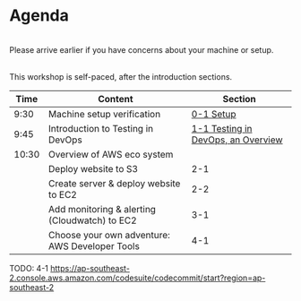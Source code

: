 # Agenda

</br>
Please arrive earlier if you have concerns about your machine or setup.
</br></br>

This workshop is self-paced, after the introduction sections.

| Time  | Content  | Section |
| ------------- |-------------| -------------|
| 9:30 | Machine setup verification |[0-1 Setup](0-1-Setup.md)|
| 9:45 | Introduction to Testing in DevOps |[1-1 Testing in DevOps, an Overview](1-1-Overview\\of\\Testing\\in\\DevOps.md)|
| 10:30 | Overview of AWS eco system | |
|  | Deploy website to S3  | 2-1|
|  | Create server & deploy website to EC2 | 2-2|
|  | Add monitoring & alerting (Cloudwatch) to EC2 | 3-1|
|  | Choose your own adventure: AWS Developer Tools | 4-1|

TODO: 4-1
https://ap-southeast-2.console.aws.amazon.com/codesuite/codecommit/start?region=ap-southeast-2
